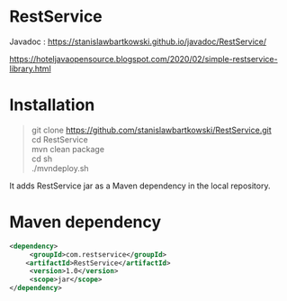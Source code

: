 # RestService
Javadoc : https://stanislawbartkowski.github.io/javadoc/RestService/

https://hoteljavaopensource.blogspot.com/2020/02/simple-restservice-library.html

# Installation

>git clone https://github.com/stanislawbartkowski/RestService.git<br>
>cd RestService<br>
> mvn clean package<br>
> cd sh<br>
>./mvndeploy.sh<br>

It adds RestService jar as a Maven dependency in the local repository.

# Maven dependency
```XML
<dependency>
     <groupId>com.restservice</groupId>
    <artifactId>RestService</artifactId>
     <version>1.0</version>
     <scope>jar</scope>
</dependency>

```


